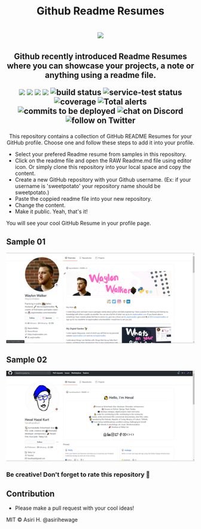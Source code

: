 <h1 align="center">
  Github Readme Resumes
  <p align='center'>
 <img align='center' src="https://visitor-badge.glitch.me/badge?page_id=asirihewage.visitor-badge">
 <p/>
</h1>
<h2 align="center">
  Github recently introduced Readme Resumes where you can showcase your projects, a note or anything using a readme file.
 
 <p align="center">
<img src="https://img.shields.io/github/contributors/badges/shields" />
<img src="https://img.shields.io/opencollective/backers/shields" />
<img src="https://img.shields.io/opencollective/sponsors/shields" />
<img src="https://img.shields.io/github/commit-activity/m/badges/shields" />
<img src="https://img.shields.io/circleci/project/github/badges/shields/master" alt="build status">
<img src="https://img.shields.io/circleci/project/github/badges/daily-tests?label=service%20tests"
            alt="service-test status">
<img src="https://img.shields.io/coveralls/github/badges/shields"
            alt="coverage">
<img src="https://img.shields.io/lgtm/alerts/g/badges/shields"
            alt="Total alerts"/>
<img src="https://img.shields.io/github/commits-since/badges/shields/gh-pages?label=commits%20to%20be%20deployed"
            alt="commits to be deployed">
<img src="https://img.shields.io/discord/308323056592486420?logo=discord"
            alt="chat on Discord">
<img src="https://img.shields.io/twitter/follow/asirihewage?style=social&logo=twitter"
            alt="follow on Twitter">
</p>

</h2>

<div align="center">
This repository contains a collection of GitHub README Resumes for your GitHub profile. 
Choose one and follow these steps to add it into your profile.
</div>

- Select your prefered Readme resume from samples in this repository.
- Click on the readme file and open the RAW Readme.md file using editor icon. Or simply clone this repository into your local space and copy the content.
- Create a new GitHub repository with your Github username. (Ex: if your username is 'sweetpotato' your repository name should be sweetpotato.)
- Paste the coppied readme file into your new repository.
- Change the content.
- Make it public. Yeah, that's it!

You will see your cool GitHub Resume in your profile page.

## Sample 01
![sample01](screenshots/sample1.png)

## Sample 02
![sample02](screenshots/sample2.png)

### Be creative! Don't forget to rate this repository 💙 

## Contribution
- Please make a pull request with your cool ideas!

MIT © Asiri H. @asirihewage
